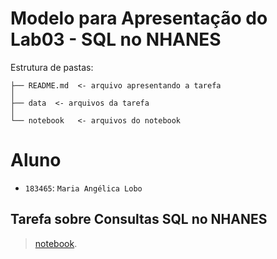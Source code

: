 # Modelo para Apresentação do Lab03 - SQL no NHANES

Estrutura de pastas:

~~~
├── README.md  <- arquivo apresentando a tarefa
│
├── data  <- arquivos da tarefa
│
└── notebook   <- arquivos do notebook
~~~

# Aluno
* `183465`: `Maria Angélica Lobo`

## Tarefa sobre Consultas SQL no NHANES

> [notebook](notebook/lab03-nhanes.ipynb).